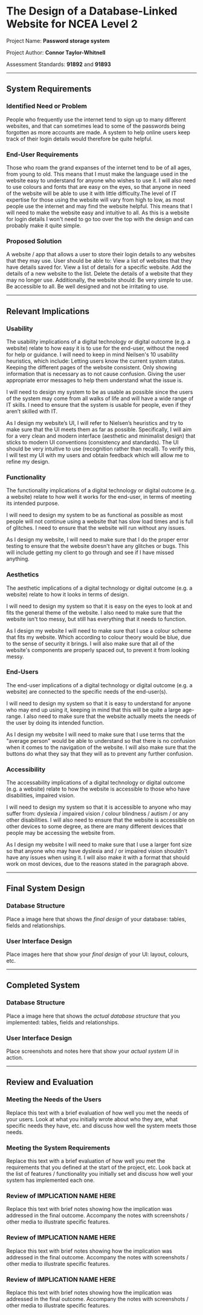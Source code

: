 # The Design of a Database-Linked Website for NCEA Level 2

Project Name: **Password storage system**

Project Author: **Connor Taylor-Whitnell**

Assessment Standards: **91892** and **91893**


-------------------------------------------------

## System Requirements

### Identified Need or Problem

People who frequently use the internet tend to sign up to many different websites, and that can sometimes lead to some of the passwords being forgotten as more accounts are made. A system to help online users keep track of their login details would therefore be quite helpful.

### End-User Requirements

Those who roam the grand expanses of the internet tend to be of all ages, from young to old. This means that I must make the language used in the website easy to understand for anyone who wishes to use it. I will also need to use colours and fonts that are easy on the eyes, so that anyone in need of the website will be able to use it with little difficulty.The level of IT expertise for those using the website will vary from high to low, as most people use the internet and may find the website helpful. This means that I will need to make the website easy and intuitive to all. As this is a website for login details I won't need to go too over the top with the design and can probably make it quite simple.

### Proposed Solution

A website / app that allows a user to store their login details to any websites that they may use. User should be able to:
View a list of websites that they have details saved for. 
View a list of details for a specific website.
Add the details of a new website to the list.
Delete the details of a website that they may no longer use.
Additionally, the website should:
Be very simple to use.
Be accessible to all.
Be well designed and not be irritating to use.


-------------------------------------------------

## Relevant Implications

### Usability

The usability implications of a digital technology or digital outcome (e.g. a website) relate to how easy it is to use for the end-user, without the need for help or guidance. I will need to keep in mind Neilsen's 10 usability heuristics, which include:
Letting users know the current system status.
Keeping the different pages of the website consistent.
Only showing information that is necessary as to not cause confusion.
Giving the user appropriate error messages to help them understand what the issue is.

I will need to design my system to be as usable as possible since the users of the system may come from all walks of life and will have a wide range of IT skills. I need to ensure that the system is usable for people, even if they aren’t skilled with IT.

As I design my website’s UI, I will refer to Nielsen’s heuristics and try to make sure that the UI meets them as far as possible. Specifically, I will aim for a very clean and modern interface (aesthetic and minimalist design) that sticks to modern UI conventions (consistency and standards). The UI should be very intuitive to use (recognition rather than recall). To verify this, I will test my UI with my users and obtain feedback which will allow me to refine my design.

### Functionality

The functionality implications of a digital technology or digital outcome (e.g. a website) relate to how well it works for the end-user, in terms of meeting its intended purpose.

I will need to design my system to be as functional as possible as most people will not continue using a website that has slow load times and is full of glitches. I need to ensure that the website will run without any issues.

As I design my website, I will need to make sure that I do the proper error testing to ensure that the website doesn't have any glitches or bugs. This will include getting my client to go through and see if I have missed anything.

### Aesthetics

The aesthetic implications of a digital technology or digital outcome (e.g. a website) relate to how it looks in terms of design.

I will need to design my system so that it is easy on the eyes to look at and fits the general theme of the website. I also need to make sure that the website isn't too messy, but still has everything that it needs to function.

As I design my website I will need to make sure that I use a colour scheme that fits my website. Which according to colour theory would be blue, due to the sense of security it brings. I will also make sure that all of the website's components are properly spaced out, to prevent it from looking messy.

### End-Users

The end-user implications of a digital technology or digital outcome (e.g. a website) are connected to the specific needs of the end-user(s).

I will need to design my system so that it is easy to understand for anyone who may end up using it, keeping in mind that this will be quite a large age-range. I also need to make sure that the website actually meets the needs of the user by doing its intended function.

As I design my website I will need to make sure that I use terms that the "average person" would be able to understand so that there is no confusion when it comes to the navigation of the website. I will also make sure that the buttons do what they say that they will as to prevent any further confusion.

### Accessibility

The accessability implications of a digital technology or digital outcome (e.g. a website) relate to how the website is accessible to those who have disabilities, impaired vision.

I will need to design my system so that it is accessible to anyone who may suffer from: dyslexia / impaired vision / colour blindness / autism / or any other disabilities. I will also need to ensure that the website is accessible on other devices to some degree, as there are many different devices that people may be accessing the website from.

As I design my website I will need to make sure that I use a larger font size so that anyone who may have dyslexia and / or impaired vision shouldn't have any issues when using it. I will also make it with a format that should work on most devices, due to the reasons stated in the paragraph above.

-------------------------------------------------

## Final System Design

### Database Structure

Place a image here that shows the *final design* of your database: tables, fields and relationships.

### User Interface Design

Place images here that show your *final design* of your UI: layout, colours, etc.


-------------------------------------------------

## Completed System

### Database Structure

Place a image here that shows the *actual database structure* that you implemented: tables, fields and relationships.

### User Interface Design

Place screenshots and notes here that show your *actual system UI* in action.


-------------------------------------------------

## Review and Evaluation

### Meeting the Needs of the Users

Replace this text with a brief evaluation of how well you met the needs of your users. Look at what you initially wrote about who they are, what specific needs they have, etc. and discuss how well the system meets those needs.

### Meeting the System Requirements

Replace this text with a brief evaluation of how well you met the requirements that you defined at the start of the project, etc. Look back at the list of features / functionality you initially set and discuss how well your system has implemented each one.

### Review of IMPLICATION NAME HERE

Replace this text with brief notes showing how the implication was addressed in the final outcome. Accompany the notes with screenshots / other media to illustrate specific features.

### Review of IMPLICATION NAME HERE

Replace this text with brief notes showing how the implication was addressed in the final outcome. Accompany the notes with screenshots / other media to illustrate specific features.

### Review of IMPLICATION NAME HERE

Replace this text with brief notes showing how the implication was addressed in the final outcome. Accompany the notes with screenshots / other media to illustrate specific features.

